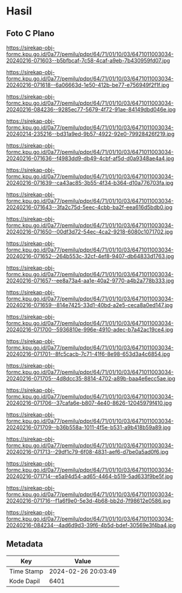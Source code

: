 # Hasil

## Foto C Plano

https://sirekap-obj-formc.kpu.go.id/0a77/pemilu/pdpr/64/71/01/10/03/6471011003034-20240216-071603--b5bfbcaf-7c58-4caf-a9eb-7b430959fd07.jpg

https://sirekap-obj-formc.kpu.go.id/0a77/pemilu/pdpr/64/71/01/10/03/6471011003034-20240216-071618--6a06663d-1e50-412b-be77-e756949f2f1f.jpg

https://sirekap-obj-formc.kpu.go.id/0a77/pemilu/pdpr/64/71/01/10/03/6471011003034-20240216-084236--9285ec77-5679-4f72-91ae-84149dbd046e.jpg

https://sirekap-obj-formc.kpu.go.id/0a77/pemilu/pdpr/64/71/01/10/03/6471011003034-20240214-235216--bd31a9ed-9b57-4922-92e0-79928426f219.jpg

https://sirekap-obj-formc.kpu.go.id/0a77/pemilu/pdpr/64/71/01/10/03/6471011003034-20240216-071636--f4983dd9-db49-4cbf-af5d-d0a9348ae4a4.jpg

https://sirekap-obj-formc.kpu.go.id/0a77/pemilu/pdpr/64/71/01/10/03/6471011003034-20240216-071639--ca43ac85-3b55-4f34-b364-d10a776703fa.jpg

https://sirekap-obj-formc.kpu.go.id/0a77/pemilu/pdpr/64/71/01/10/03/6471011003034-20240216-071643--3fa2c75d-5eec-4cbb-ba2f-eea616d5bdb0.jpg

https://sirekap-obj-formc.kpu.go.id/0a77/pemilu/pdpr/64/71/01/10/03/6471011003034-20240216-071650--00df3d72-54ec-4ca2-9218-6080c1071702.jpg

https://sirekap-obj-formc.kpu.go.id/0a77/pemilu/pdpr/64/71/01/10/03/6471011003034-20240216-071652--264b553c-32cf-4ef8-9407-db64833d1763.jpg

https://sirekap-obj-formc.kpu.go.id/0a77/pemilu/pdpr/64/71/01/10/03/6471011003034-20240216-071657--ee8a73a4-aa1e-40a2-9770-a4b2a778b333.jpg

https://sirekap-obj-formc.kpu.go.id/0a77/pemilu/pdpr/64/71/01/10/03/6471011003034-20240216-071659--814e7425-33d1-40bd-a2e5-ceca8a0ed147.jpg

https://sirekap-obj-formc.kpu.go.id/0a77/pemilu/pdpr/64/71/01/10/03/6471011003034-20240216-071700--5936810e-996e-4910-adec-b7a42ac19ce4.jpg

https://sirekap-obj-formc.kpu.go.id/0a77/pemilu/pdpr/64/71/01/10/03/6471011003034-20240216-071701--8fc5cacb-7c71-41f6-8e98-653d3a4c6854.jpg

https://sirekap-obj-formc.kpu.go.id/0a77/pemilu/pdpr/64/71/01/10/03/6471011003034-20240216-071705--4d8dcc35-8814-4702-a89b-baa4e6ecc5ae.jpg

https://sirekap-obj-formc.kpu.go.id/0a77/pemilu/pdpr/64/71/01/10/03/6471011003034-20240216-071706--37cafa6e-b807-4e40-8626-12045979f410.jpg

https://sirekap-obj-formc.kpu.go.id/0a77/pemilu/pdpr/64/71/01/10/03/6471011003034-20240216-071709--b36b558a-1011-4f5e-b531-a9b418b59a89.jpg

https://sirekap-obj-formc.kpu.go.id/0a77/pemilu/pdpr/64/71/01/10/03/6471011003034-20240216-071713--29df1c79-6f08-4831-aef6-d7be0a5ad0f6.jpg

https://sirekap-obj-formc.kpu.go.id/0a77/pemilu/pdpr/64/71/01/10/03/6471011003034-20240216-071714--e5a94d54-ad65-4464-b519-5ad633f9be5f.jpg

https://sirekap-obj-formc.kpu.go.id/0a77/pemilu/pdpr/64/71/01/10/03/6471011003034-20240216-071716--f1a6f9e0-5e3d-4b68-bb2d-7f98612e0586.jpg

https://sirekap-obj-formc.kpu.go.id/0a77/pemilu/pdpr/64/71/01/10/03/6471011003034-20240216-084234--4ad6d9d3-39f6-4b5d-bdef-30569e3f4ba4.jpg


## Metadata

| Key        | Value               |
| ---------- | ------------------- |
| Time Stamp | 2024-02-26 20:03:49 |
| Kode Dapil | 6401                |



